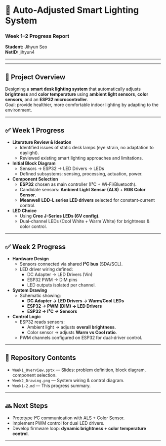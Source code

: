 # 🌟 Auto-Adjusted Smart Lighting System  
### Week 1–2 Progress Report

**Student:** Jihyun Seo  
**NetID:** jihyun4  

---

---

## 📌 Project Overview
Designing a **smart desk lighting system** that automatically adjusts **brightness** and **color temperature** using **ambient light sensors**, **color sensors**, and an **ESP32 microcontroller**.  
Goal: provide healthier, more comfortable indoor lighting by adapting to the environment.

---

## ✅ Week 1 Progress
- **Literature Review & Ideation**
  - Identified issues of static desk lamps (eye strain, no adaptation to daylight).
  - Reviewed existing smart lighting approaches and limitations.
- **Initial Block Diagram**
  - Sensors → ESP32 → LED Drivers → LEDs
  - Defined subsystems: sensing, processing, actuation, power.
- **Component Selection**
  - **ESP32** chosen as main controller (I²C + Wi-Fi/Bluetooth).
  - Candidate sensors: **Ambient Light Sensor (ALS)** + **RGB Color Sensor**.
  - **Meanwell LDD-L series LED drivers** selected for constant-current control.
- **LED Choice**
  - Using **Cree J-Series LEDs (6V config)**.
  - Dual-channel LEDs (Cool White + Warm White) for brightness & color control.

---

## ✅ Week 2 Progress
- **Hardware Design**
  - Sensors connected via shared **I²C bus** (SDA/SCL).
  - LED driver wiring defined:
    - DC Adapter → LED Drivers (Vin)
    - ESP32 PWM → DIM pins
    - LED outputs isolated per channel.
- **System Drawing**
  - Schematic showing:
    - **DC Adapter → LED Drivers → Warm/Cool LEDs**
    - **ESP32 → PWM (DIM) → LED Drivers**
    - **ESP32 → I²C → Sensors**
- **Control Logic**
  - ESP32 reads sensors:
    - Ambient light → adjusts **overall brightness**.
    - Color sensor → adjusts **Warm vs Cool ratio**.
  - PWM channels configured on ESP32 for dual-driver control.

---

## 📂 Repository Contents
- `Week1_Overview.pptx` — Slides: problem definition, block diagram, component selection.  
- `Week2_Drawing.png` — System wiring & control diagram.  
- `Week1-2.md` — This progress summary.

---

## 🔜 Next Steps
- Prototype I²C communication with ALS + Color Sensor.  
- Implement PWM control for dual LED drivers.  
- Develop firmware loop: **dynamic brightness + color temperature control**.  

---
